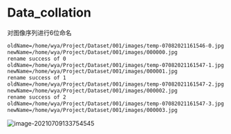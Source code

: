 # Data_collation
对图像序列进行6位命名

```xml
oldName=/home/wya/Project/Dataset/001/images/temp-07082021161546-0.jpg
newName=/home/wya/Project/Dataset/001/images/000000.jpg
rename success of 0
oldName=/home/wya/Project/Dataset/001/images/temp-07082021161547-1.jpg
newName=/home/wya/Project/Dataset/001/images/000001.jpg
rename success of 1
oldName=/home/wya/Project/Dataset/001/images/temp-07082021161547-2.jpg
newName=/home/wya/Project/Dataset/001/images/000002.jpg
rename success of 2
oldName=/home/wya/Project/Dataset/001/images/temp-07082021161547-3.jpg
newName=/home/wya/Project/Dataset/001/images/000003.jpg
```

![image-20210709133754545](https://gitee.com/wang-youai/image/raw/master/img/image-20210709133754545.png)

## 
